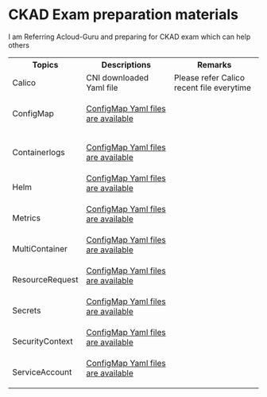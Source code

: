 



<!DOCTYPE html>
<html>
<h1>CKAD Exam preparation materials</h1>

<p>I am Referring Acloud-Guru and preparing for CKAD exam which can help others</p>


<table style="width:100%">
  <tr>
    <th>Topics</th>
    <th>Descriptions</th>
    <th>Remarks</th>
  </tr>
  <tr>
    <td>Calico</td>
    <td>CNI downloaded Yaml file</td>
    <td>Please refer Calico recent file everytime</td>
  </tr>
    <tr>
    <td>ConfigMap</td>
    <td><p><a href="https://github.com/vasudevchavan/K8sPractice/tree/master/K8sPractice/ConfigMap">ConfigMap Yaml files are available</a><p>
    </td>
    <td></td>
  </tr>
    <tr>
    <td>Containerlogs</td>
     <td><p><a href="https://github.com/vasudevchavan/K8sPractice/tree/master/K8sPractice/ConfigMap">ConfigMap Yaml files are available<a><p>
     </td>
    <td></td>
  </tr>
    <tr>
    <td>Helm</td>
        <td><a href="https://github.com/vasudevchavan/K8sPractice/tree/master/K8sPractice/ConfigMap">ConfigMap Yaml files are available<a><p>
        </td>
    <td></td>
  </tr>
    <tr>
    <td>Metrics</td>
        <td><a href="https://github.com/vasudevchavan/K8sPractice/tree/master/K8sPractice/ConfigMap">ConfigMap Yaml files are available<a><p>
        </td>
    <td></td>
  </tr>
  <tr>
    <td>MultiContainer</td>
        <td><a href="https://github.com/vasudevchavan/K8sPractice/tree/master/K8sPractice/ConfigMap">ConfigMap Yaml files are available<a><p>
        </td>
    <td></td>
  </tr>
    <tr>
    <td>ResourceRequest</td>
        <td><a href="https://github.com/vasudevchavan/K8sPractice/tree/master/K8sPractice/ConfigMap">ConfigMap Yaml files are available<a><p>
        </td>
    <td></td>
  </tr>
    <tr>
    <td>Secrets</td>
        <td><a href="https://github.com/vasudevchavan/K8sPractice/tree/master/K8sPractice/ConfigMap">ConfigMap Yaml files are available<a><p>
        </td>
    <td></td>
  </tr>
    <tr>
    <td>SecurityContext</td>
        <td><a href="https://github.com/vasudevchavan/K8sPractice/tree/master/K8sPractice/ConfigMap">ConfigMap Yaml files are available<a><p>
        </td>
    <td></td>
  </tr>
    <tr>
    <td>ServiceAccount</td>
        <td><a href="https://github.com/vasudevchavan/K8sPractice/tree/master/K8sPractice/ConfigMap">ConfigMap Yaml files are available<a><p>
        </td>
    <td></td>
  </tr>
</table>